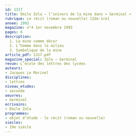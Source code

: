 ```yaml
---
id: 1317
title: Émile Zola – l’univers de la mine dans « Germinal » 
rubrique: Le récit (roman ou nouvelle) [2de-1re]
annee: 1993
magazine: n°4 1er novembre 1993
pages: 6
description: 
  1. La mine comme décor
  2. L’homme dans le milieu
  3. Symbolique de la mine
article_pdf: 1317.pdf
magazine_special: Zola – Germinal
revue: L’école des lettres des lycées
auteurs:
- Jacques Le Marinel
disciplines:
- lettres
niveau_etudes:
- seconde
oeuvres:
- Germinal
ecrivains:
- Émile Zola
programmes:
- objet d’étude - le récit (roman ou nouvelle)
siecles:
- 19e siècle
---
```

